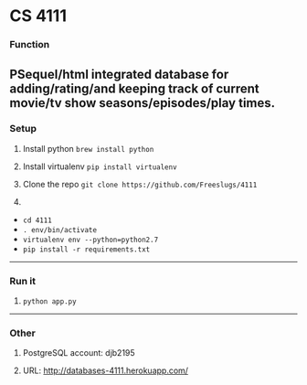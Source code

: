 # CS 4111

### Function
PSequel/html integrated database for adding/rating/and keeping track of current movie/tv show seasons/episodes/play times.
------

### Setup 

1. Install python
`brew install python`

2. Install virtualenv 
`pip install virtualenv`

3. Clone the repo
`git clone https://github.com/Freeslugs/4111`

4. 
  - `cd 4111`
  - `. env/bin/activate`
  - `virtualenv env --python=python2.7`
  - `pip install -r requirements.txt`
------

### Run it 
1. `python app.py`
------

### Other
1) PostgreSQL account: djb2195

2) URL: http://databases-4111.herokuapp.com/
